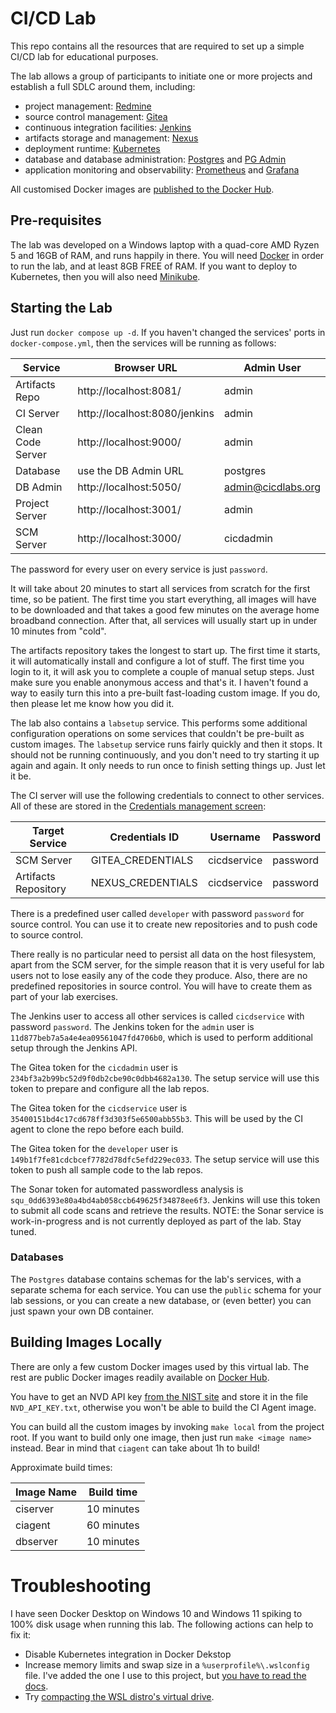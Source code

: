 # CI/CD Lab

This repo contains all the resources that are required to set up a simple CI/CD lab for educational purposes.

The lab allows a group of participants to initiate one or more projects and establish a full SDLC around them,
including:

- project management: [Redmine](https://redmine.org)
- source control management: [Gitea](https://github.com/go-gitea/gitea)
- continuous integration facilities: [Jenkins](https://jenkins.io)
- artifacts storage and management: [Nexus](https://www.sonatype.com/products/sonatype-nexus-repository)
- deployment runtime: [Kubernetes](https://kubernetes.io/)
- database and database administration: [Postgres](https://www.postgresql.org/) and [PG Admin](https://www.pgadmin.org/)
- application monitoring and observability: [Prometheus](https://prometheus.io/) and [Grafana](https://grafana.com/)

All customised Docker images are [published to the Docker Hub](https://hub.docker.com/search?q=mscata%2Fcicdlab).

## Pre-requisites

The lab was developed on a Windows laptop with a quad-core AMD Ryzen 5 and 16GB of RAM, and runs happily in there.
You will need [Docker](https://www.docker.io/) in order to run the lab, and at least 8GB FREE of RAM.
If you want to deploy to Kubernetes, then you will also need [Minikube](https://minikube.sigs.k8s.io/docs/).

## Starting the Lab

Just run `docker compose up -d`. If you haven't changed the services' ports in `docker-compose.yml`, then the services
will be running as follows:

| Service           | Browser URL                   | Admin User         |
|-------------------|-------------------------------|--------------------|
| Artifacts Repo    | http://localhost:8081/        | admin              |
| CI Server         | http://localhost:8080/jenkins | admin              |
| Clean Code Server | http://localhost:9000/        | admin              |
| Database          | use the DB Admin URL          | postgres           |
| DB Admin          | http://localhost:5050/        | admin@cicdlabs.org |
| Project Server    | http://localhost:3001/        | admin              |
| SCM Server        | http://localhost:3000/        | cicdadmin          |

The password for every user on every service is just `password`.

It will take about 20 minutes to start all services from scratch for the first time, so be patient. The first time
you start everything, all images will have to be downloaded and that takes a good few minutes on the average
home broadband connection. After that, all services will usually start up in under 10 minutes from "cold".

The artifacts repository takes the longest to start up. The first time it starts, it will automatically install
and configure a lot of stuff. The first time you login to it, it will ask you to complete a couple of manual
setup steps. Just make sure you enable anonymous access and that's it. I haven't found a way to easily turn this
into a pre-built fast-loading custom image. If you do, then please let me know how you did it.

The lab also contains a `labsetup` service. This performs some additional configuration operations on some
services that couldn't be pre-built as custom images. The `labsetup` service runs fairly quickly and then it stops.
It should not be running continuously, and you don't need to try starting it up again and again.
It only needs to run once to finish setting things up. Just let it be.

The CI server will use the following credentials to connect to other services. All of these are stored in the
[Credentials management screen](http://localhost:8080/jenkins/manage/credentials/):

| Target Service       | Credentials ID    | Username    | Password |
|----------------------|-------------------|-------------|----------|
| SCM Server           | GITEA_CREDENTIALS | cicdservice | password |
| Artifacts Repository | NEXUS_CREDENTIALS | cicdservice | password |

There is a predefined user called `developer` with password `password` for source control. You can use it to create new
repositories and to push code to source control.

There really is no particular need to persist all data on the host filesystem, apart from the SCM server, for the
simple reason that it is very useful for lab users not to lose easily any of the code they produce. Also, there are no
predefined repositories in source control. You will have to create them as part of your lab exercises.

The Jenkins user to access all other services is called `cicdservice` with password `password`.
The Jenkins token for the `admin` user is `11d877beb7a5a4e4ea09561047fd4706b0`, which is used to perform additional
setup
through the Jenkins API.

The Gitea token for the `cicdadmin` user is `234bf3a2b99bc52d9f0db2cbe90c0dbb4682a130`. The setup service will use
this token to prepare and configure all the lab repos.

The Gitea token for the `cicdservice` user is `35400151bd4c17cd678ff3d303f5e6500abb55b3`. This will be used by the
CI agent to clone the repo before each build.

The Gitea token for the `developer` user is `149b1f7fe81cdcbcef7782d78dfc5efd229ec033`. The setup service will use
this token to push all sample code to the lab repos.

The Sonar token for automated passwordless analysis is `squ_0dd6393e80a4bd4ab058ccb649625f34878ee6f3`. Jenkins will
use this token to submit all code scans and retrieve the results. NOTE: the Sonar service is work-in-progress and is
not currently deployed as part of the lab. Stay tuned.

### Databases

The `Postgres` database contains schemas for the lab's services, with a separate schema for each service.
You can use the `public` schema for your lab sessions, or you can create a new database, or (even better) you can
just spawn your own DB container.

## Building Images Locally

There are only a few custom Docker images used by this virtual lab. The rest are public Docker images readily
available on [Docker Hub](https://hub.docker.com/).

You have to get an NVD API key [from the NIST site](https://nvd.nist.gov/developers/request-an-api-key) and
store it in the file `NVD_API_KEY.txt`, otherwise you won't be able to build the CI Agent image.

You can build all the custom images by invoking `make local` from the project root. If you want to build only one
image, then just run `make <image name>` instead. Bear in mind that `ciagent` can take about 1h to build!

Approximate build times:

| Image Name | Build time |
|------------|------------|
| ciserver   | 10 minutes |
| ciagent    | 60 minutes |
| dbserver   | 10 minutes |

# Troubleshooting

I have seen Docker Desktop on Windows 10 and Windows 11 spiking to 100%
disk usage when running this lab. The following actions can help to fix it:
* Disable Kubernetes integration in Docker Dekstop
* Increase memory limits and swap size in a `%userprofile%\.wslconfig` file. I've added the one I use to this project, but [you have to read the docs](https://learn.microsoft.com/en-us/windows/wsl/wsl-config#wslconfig).
* Try [compacting the WSL distro's virtual drive](https://stackoverflow.com/questions/70946140/docker-desktop-wsl-ext4-vhdx-too-large).

